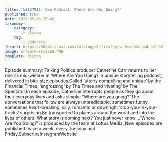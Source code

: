 ```yaml
---
title: "&#127911; New Podcast: Where Are You Going?"
published: true
date: 2023-05-06-15-42
taxonomy:
    category:
        - stream
    tag:
        - podcasts
theurl: https://shows.acast.com/talkingpolitics/episodes/new-podcast-where-are-you-going
image: artwork-resized.PNG
template: listen
---
```


Episode summary: Talking Politics producer Catherine Carr returns to her role as mic-wielder in &lsquo;Where Are You Going?&rsquo; a unique storytelling podcast, delivered in bite-size episodes.Called &lsquo;utterly compelling and unique&rsquo; by the Financial Times, &lsquo;engrossing&rsquo; by The Times and &lsquo;riveting&rsquo; by The Spectator.In each episode, Catherine interrupts people as they go about their everyday lives and asks simply; &ldquo;Where are you going?&rdquo;The conversations that follow are always unpredictable: sometimes funny, sometimes heart-breaking, silly, romantic or downright &lsquo;stop-you-in-your-tracks&rsquo; surprising.Be transported to places around the world and into the lives of others. What story is coming next? You just never know&hellip;.&rsquo;Where Are You Going?&rsquo; is produced by the team at Loftus Media. New episodes are published twice a week, every Tuesday and Friday.SubscribeInstagramWebsite
